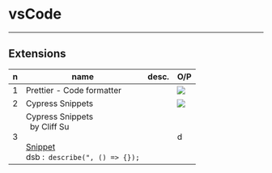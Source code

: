# vsCode

---

## Extensions
|n|name|desc.|O/P|
|-|----|-----|---|
|1|Prettier - Code formatter||<img src="https://i.imgur.com/7By3nUA.png">|
|2|Cypress Snippets||<img src="https://i.imgur.com/tWRM4EI.png">
|3|Cypress Snippets<br/>&ensp;by Cliff Su<br/><br/><ins>Snippet</ins><br/>dsb :&ensp;`describe(", () => {});`||d|
